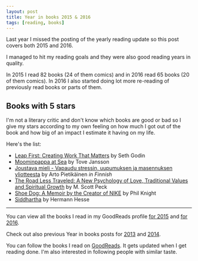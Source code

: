 ```yaml
---
layout: post
title: Year in books 2015 & 2016
tags: [reading, books]
---
```


Last year I missed the posting of the yearly reading update so this post covers both 2015 and 2016.

I managed to hit my reading goals and they were also good reading years in quality.

In 2015 I read 82 books (24 of them comics) and in 2016 read 65 books (20 of them comics). In 2016 I also started doing lot more re-reading of previously read books or parts of them.

## Books with 5 stars

I'm not a literary critic and don't know which books are good or bad so I give my stars according to my own feeling on how much I got out of the book and how big of an impact I estimate it having on my life.

Here's the list:

- [Leap First: Creating Work That Matters](http://www.soundstrue.com/store/leap-first-1.html) by Seth Godin
- [Moominpappa at Sea](http://amzn.to/2iuOhXA) by Tove Jansson
- [Joustava mieli - Vapaudu stressin, uupumuksen ja masennuksen yliotteesta](https://verkkokauppa.duodecim.fi/6361.html) by Arto Pietikäinen *in Finnish*
- [The Road Less Traveled: A New Psychology of Love, Traditional Values and Spiritual Growth](http://amzn.to/1WBz315) by M. Scott Peck
- [Shoe Dog: A Memoir by the Creator of NIKE](http://amzn.to/2iAgQWR) by Phil Knight
- [Siddhartha](http://amzn.to/2jm2lXR) by Hermann Hesse

- - -

You can view all the books I read in my GoodReads profile [for 2015](https://www.goodreads.com/user/year_in_books/2015/3603997) and [for 2016](https://www.goodreads.com/user/year_in_books/2016/3603997).

Check out also previous Year in books posts for [2013](http://vesavanska.com/2014/reading-list-2013/) and [2014](http://vesavanska.com/2015/year-in-books-2014/).

You can follow the books I read on [GoodReads](https://www.goodreads.com/user/show/3603997-vesa-vanska). It gets updated when I get reading done. I'm also interested in following people with similar taste.
